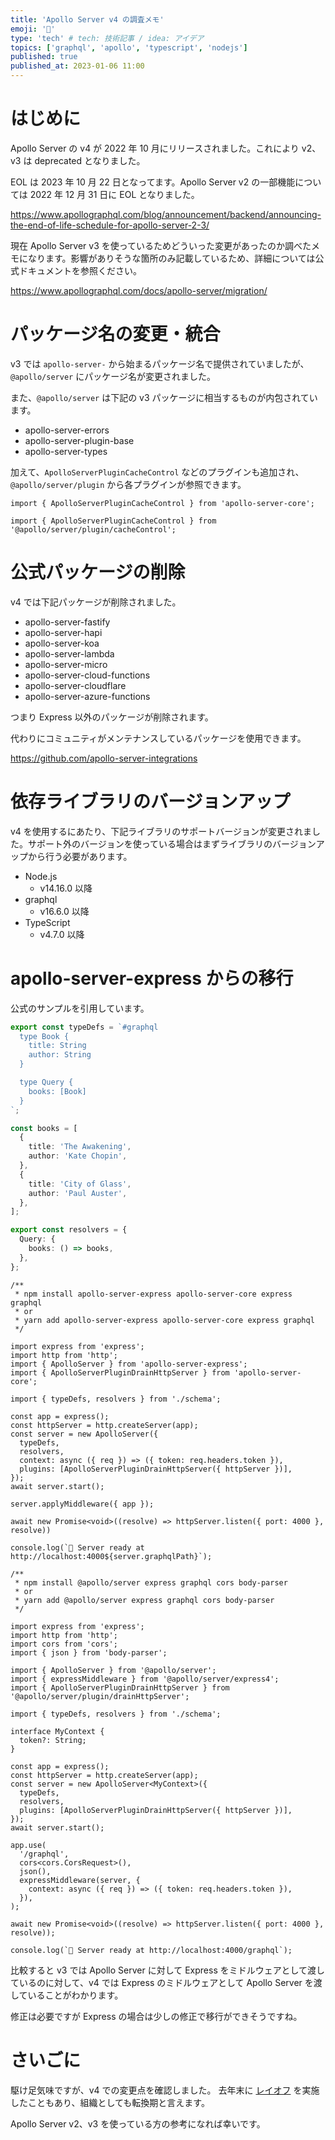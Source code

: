 ```yaml
---
title: 'Apollo Server v4 の調査メモ'
emoji: '‍📝'
type: 'tech' # tech: 技術記事 / idea: アイデア
topics: ['graphql', 'apollo', 'typescript', 'nodejs']
published: true
published_at: 2023-01-06 11:00
---
```


# はじめに

Apollo Server の v4 が 2022 年 10 月にリリースされました。これにより v2、v3 は deprecated となりました。

EOL は 2023 年 10 月 22 日となってます。Apollo Server v2 の一部機能については 2022 年 12 月 31 日に EOL となりました。

https://www.apollographql.com/blog/announcement/backend/announcing-the-end-of-life-schedule-for-apollo-server-2-3/

現在 Apollo Server v3 を使っているためどういった変更があったのか調べたメモになります。影響がありそうな箇所のみ記載しているため、詳細については公式ドキュメントを参照ください。

https://www.apollographql.com/docs/apollo-server/migration/

# パッケージ名の変更・統合

v3 では `apollo-server-` から始まるパッケージ名で提供されていましたが、`@apollo/server` にパッケージ名が変更されました。

また、`@apollo/server` は下記の v3 パッケージに相当するものが内包されています。

- apollo-server-errors
- apollo-server-plugin-base
- apollo-server-types

加えて、`ApolloServerPluginCacheControl` などのプラグインも追加され、`@apollo/server/plugin` から各プラグインが参照できます。

```ts:Apollo Server v3
import { ApolloServerPluginCacheControl } from 'apollo-server-core';
```

```ts:Apollo Server v4
import { ApolloServerPluginCacheControl } from '@apollo/server/plugin/cacheControl';
```

# 公式パッケージの削除

v4 では下記パッケージが削除されました。

- apollo-server-fastify
- apollo-server-hapi
- apollo-server-koa
- apollo-server-lambda
- apollo-server-micro
- apollo-server-cloud-functions
- apollo-server-cloudflare
- apollo-server-azure-functions

つまり Express 以外のパッケージが削除されます。

代わりにコミュニティがメンテナンスしているパッケージを使用できます。

https://github.com/apollo-server-integrations

# 依存ライブラリのバージョンアップ

v4 を使用するにあたり、下記ライブラリのサポートバージョンが変更されました。サポート外のバージョンを使っている場合はまずライブラリのバージョンアップから行う必要があります。

- Node.js
  - v14.16.0 以降
- graphql
  - v16.6.0 以降
- TypeScript
  - v4.7.0 以降

# apollo-server-express からの移行

公式のサンプルを引用しています。

```ts:schema.ts
export const typeDefs = `#graphql
  type Book {
    title: String
    author: String
  }

  type Query {
    books: [Book]
  }
`;

const books = [
  {
    title: 'The Awakening',
    author: 'Kate Chopin',
  },
  {
    title: 'City of Glass',
    author: 'Paul Auster',
  },
];

export const resolvers = {
  Query: {
    books: () => books,
  },
};
```

```ts:Apollo Server v3
/**
 * npm install apollo-server-express apollo-server-core express graphql
 * or
 * yarn add apollo-server-express apollo-server-core express graphql
 */

import express from 'express';
import http from 'http';
import { ApolloServer } from 'apollo-server-express';
import { ApolloServerPluginDrainHttpServer } from 'apollo-server-core';

import { typeDefs, resolvers } from './schema';

const app = express();
const httpServer = http.createServer(app);
const server = new ApolloServer({
  typeDefs,
  resolvers,
  context: async ({ req }) => ({ token: req.headers.token }),
  plugins: [ApolloServerPluginDrainHttpServer({ httpServer })],
});
await server.start();

server.applyMiddleware({ app });

await new Promise<void>((resolve) => httpServer.listen({ port: 4000 }, resolve))

console.log(`🚀 Server ready at http://localhost:4000${server.graphqlPath}`);
```

```ts:Apollo Server v4
/**
 * npm install @apollo/server express graphql cors body-parser
 * or
 * yarn add @apollo/server express graphql cors body-parser
 */

import express from 'express';
import http from 'http';
import cors from 'cors';
import { json } from 'body-parser';

import { ApolloServer } from '@apollo/server';
import { expressMiddleware } from '@apollo/server/express4';
import { ApolloServerPluginDrainHttpServer } from '@apollo/server/plugin/drainHttpServer';

import { typeDefs, resolvers } from './schema';

interface MyContext {
  token?: String;
}

const app = express();
const httpServer = http.createServer(app);
const server = new ApolloServer<MyContext>({
  typeDefs,
  resolvers,
  plugins: [ApolloServerPluginDrainHttpServer({ httpServer })],
});
await server.start();

app.use(
  '/graphql',
  cors<cors.CorsRequest>(),
  json(),
  expressMiddleware(server, {
    context: async ({ req }) => ({ token: req.headers.token }),
  }),
);

await new Promise<void>((resolve) => httpServer.listen({ port: 4000 }, resolve));

console.log(`🚀 Server ready at http://localhost:4000/graphql`);
```

比較すると v3 では Apollo Server に対して Express をミドルウェアとして渡しているのに対して、v4 では Express のミドルウェアとして Apollo Server を渡していることがわかります。

修正は必要ですが Express の場合は少しの修正で移行ができそうですね。

# さいごに

駆け足気味ですが、v4 での変更点を確認しました。
去年末に [レイオフ](https://www.apollographql.com/blog/announcement/ceo-geoff-schmidts-message-to-apollo-employees/) を実施したこともあり、組織としても転換期と言えます。

Apollo Server v2、v3 を使っている方の参考になれば幸いです。
